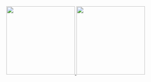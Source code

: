<div>
<a href="https://github.com/MarcosChevis">
<img height="180em" src="https://github-readme-stats.vercel.app/api/top-langs/?username=MarcosChevis&layout=compact&langs_count=7&theme=dracula"/>
<img height="180em" src="https://github-readme-stats.vercel.app/api?username=MarcosChevis&show_icons=true&theme=dracula&include_all_commits=true&count_private=true"/>
</div>
